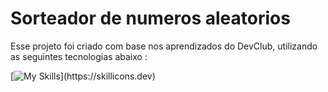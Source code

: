 <H1>Sorteador de numeros aleatorios</H1>

<p>Esse projeto foi criado com base nos aprendizados do DevClub, utilizando as seguintes tecnologias abaixo :</p>

[![My Skills](https://skillicons.dev/icons?i=js,html,css,)](https://skillicons.dev)
